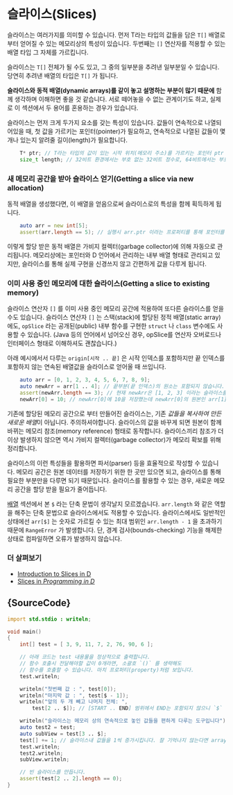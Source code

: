 # 슬라이스(Slices)

슬라이스는 여러가지를 의미할 수 있습니다. 먼저 T라는 타입의 값들을 담은 `T[]` 배열로부터 얻어질 수 있는 메모리상의 특성이 있습니다. 두번째는 `[]` 연산자를 적용할 수 있는 배열 타입 그 자체를 가르킵니다.

슬라이스는 `T[]` 전체가 될 수도 있고, 그 중의 일부분을 추려낸 일부분일 수 있습니다. 당연히 추려낸 배열의 타입은 `T[]` 가 됩니다.

**슬라이스와 동적 배열(dynamic arrays)를 같이 놓고 설명하는 부분이 많기 때문에** 함께 생각하며 이해하면 좋을 것 같습니다. 서로 떼어놓을 수 없는 관계이기도 하고, 실제로 이 섹션에서 두 용어를 혼용하는 경우가 있습니다.

슬라이스는 먼저 크게 두가지 요소를 갖는 특성이 있습니다. 값들이 연속적으로 나열되어있을 때, 첫 값을 가르키는 포인터(pointer)가 필요하고, 연속적으로 나열된 값들이 몇개나 있는지 알려줄 길이(length)가 필요합니다.


```d
    T* ptr; // T라는 타입의 값이 있는 시작 위치(메모리 주소)를 가르키는 포인터 ptr 입니다.
    size_t length; // 32비트 환경에서는 부호 없는 32비트 정수로, 64비트에서는 부호 없는 64비트 정수를 사용합니다.
```

### 새 메모리 공간을 받아 슬라이스 얻기(Getting a slice via new allocation)

동적 배열을 생성했다면, 이 배열을 얻음으로써 슬라이스로의 특성을 함께 획득하게 됩니다.

```d
    auto arr = new int[5];
    assert(arr.length == 5); // 실행시 arr.ptr 이라는 프로퍼티를 통해 포인터를 참조합니다
```

이렇게 할당 받은 동적 배열은 가비지 컬렉터(garbage collector)에 의해 자동으로 관리됩니다. 메모리상에는 포인터와 D 언어에서 관리하는 내부 배열 형태로 관리되고 있지만, 슬라이스를 통해 실제 구현을 신경쓰지 않고 간편하게 값을 다루게 됩니다.

### 이미 사용 중인 메모리에 대한 슬라이스(Getting a slice to existing memory)

슬라이스 연산자 `[]` 를 이미 사용 중인 메모리 공간에 적용하여 또다른 슬라이스를 얻을 수도 있습니다. 슬라이스 연산자 `[]` 는 스택(stack)에 할당된 정적 배열(static array)에도, `opSlice` 라는 공개된(public) 내부 함수를 구현한 `struct` 나 `class` 변수에도 사용할 수 있습니다. (Java 등의 언어에서 넘어오신 경우, opSlice를 연산자 오버로드나 인터페이스 형태로 이해하셔도 괜찮습니다.)

아래 예시에서서 다루는 `origin[시작 .. 끝]` 은 시작 인덱스를 포함하지만 끝 인덱스를 포함하지 않는 연속된 배열값을 슬라이스로 얻어올 때 쓰입니다.

```d
    auto arr = [0, 1, 2, 3, 4, 5, 6, 7, 8, 9]; 
    auto newArr = arr[1 .. 4]; // 끝부분(끝 인덱스)의 원소는 포함되지 않습니다. (시작 <= x < 끝)
    assert(newArr.length == 3); // 현재 newArr은 [1, 2, 3] 이라는 슬라이스를 얻은 상태입니다.
    newArr[0] = 10; // newArr[0]에 10을 저장했는데 newArr[0]의 원본인 arr[1]까지 값이 10으로 바뀝니다.
```

기존에 할당된 메모리 공간으로 부터 만들어진 슬라이스는, 기존 *값들을 복사하여 만든 새로운 배열*이 아닙니다. 주의하셔야합니다. 슬라이스의 값을 바꾸게 되면 원본이 함께 바뀌는 메모리 참조(memory reference) 형태로 동작합니다. 슬라이스끼리 참조가 더이상 발생하지 않으면 역시 가비지 컬렉터(garbage collector)가 메모리 확보를 위해  정리합니다.

슬라이스의 이런 특성들을 활용하면 파서(parser) 등을 효율적으로 작성할 수 있습니다. 메모리 공간은 원본 데이터를 저장하기 위한 한 곳만 있으면 되고, 슬라이스를 통해 필요한 부분만을 다루면 되기 때문입니다. 슬라이스를 활용할 수 있는 경우, 새로운 메모리 공간을 할당 받을 필요가 줄어듭니다.

[배열](basics/arrays) 섹션에서 본 `$` 라는 단축 문법이 생각날지 모르겠습니다. `arr.length` 와 같은 역할을 해주는 단축 문법으로 슬라이스에서도 적용할 수 있습니다. 슬라이스에서도 일반적인 상태에선 `arr[$]` 는 숫자로 가르킬 수 있는 최대 범위인 `arr.length - 1` 을 초과하기 때문에 `RangeError` 가 발생합니다. 단, 경계 검사(bounds-checking) 기능을 해제한 상태로 컴파일하면 오류가 발생하지 않습니다.

### 더 살펴보기

- [Introduction to Slices in D](http://dlang.org/d-array-article.html)
- [Slices in _Programming in D_](http://ddili.org/ders/d.en/slices.html)

## {SourceCode}

```d
import std.stdio : writeln;

void main()
{
    int[] test = [ 3, 9, 11, 7, 2, 76, 90, 6 ];

    // 아래 코드는 test 내용물을 정상적으로 출력합니다.
    // 함수 호출시 전달해야할 값이 0개라면, 소괄호 `()` 를 생략해도
    // 함수를 호출할 수 있습니다. 마치 프로퍼티(property)처럼 보입니다.
    test.writeln;

    writeln("첫번째 값 : ", test[0]);
    writeln("마지막 값 : ", test[$ - 1]);
    writeln("앞의 두 개 빼고 나머지 전체: ",
        test[2 .. $]); // [START .. END] 범위에서 END는 포함되지 않으니 `$` 를 마음놓고 쓸 수 있습니다.

    writeln("슬라이스는 메모리 상의 연속적으로 놓인 값들을 편하게 다루는 도구입니다");
    auto test2 = test;
    auto subView = test[3 .. $];
    test[] += 1; // 슬라이스내 값들을 1씩 증가시킵니다. 잘 기억나지 않는다면 arrays 섹션을 복습하십시오.
    test.writeln;
    test2.writeln;
    subView.writeln;

    // 빈 슬라이스를 만듭니다.
    assert(test[2 .. 2].length == 0);
}
```
